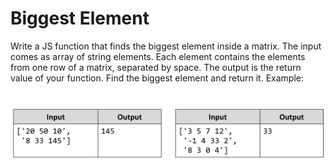 # Biggest Element
Write a JS function that finds the biggest element inside a matrix.
The input comes as array of string elements. 
Each element contains the elements from one row of a matrix, separated by space.
The output is the return value of your function. Find the biggest element and return it.
Example:

# ![Examples](example.png)











